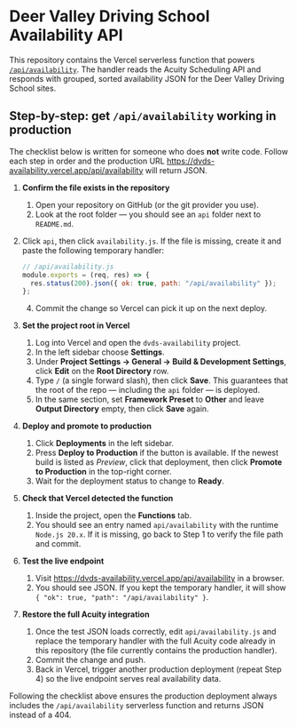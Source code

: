 # Deer Valley Driving School Availability API

This repository contains the Vercel serverless function that powers [`/api/availability`](./api/availability.js). The handler reads the Acuity Scheduling API and responds with grouped, sorted availability JSON for the Deer Valley Driving School sites.

## Step-by-step: get `/api/availability` working in production

The checklist below is written for someone who does **not** write code. Follow each step in order and the production URL <https://dvds-availability.vercel.app/api/availability> will return JSON.

1. **Confirm the file exists in the repository**
   1. Open your repository on GitHub (or the git provider you use).
   2. Look at the root folder — you should see an `api` folder next to `README.md`.
3. Click `api`, then click `availability.js`. If the file is missing, create it and paste the following temporary handler:
     ```js
     // /api/availability.js
     module.exports = (req, res) => {
       res.status(200).json({ ok: true, path: "/api/availability" });
     };
     ```
   4. Commit the change so Vercel can pick it up on the next deploy.

2. **Set the project root in Vercel**
   1. Log into Vercel and open the `dvds-availability` project.
   2. In the left sidebar choose **Settings**.
   3. Under **Project Settings → General → Build & Development Settings**, click **Edit** on the **Root Directory** row.
   4. Type `/` (a single forward slash), then click **Save**. This guarantees that the root of the repo — including the `api` folder — is deployed.
   5. In the same section, set **Framework Preset** to **Other** and leave **Output Directory** empty, then click **Save** again.

3. **Deploy and promote to production**
   1. Click **Deployments** in the left sidebar.
   2. Press **Deploy to Production** if the button is available. If the newest build is listed as *Preview*, click that deployment, then click **Promote to Production** in the top-right corner.
   3. Wait for the deployment status to change to **Ready**.

4. **Check that Vercel detected the function**
   1. Inside the project, open the **Functions** tab.
   2. You should see an entry named `api/availability` with the runtime `Node.js 20.x`. If it is missing, go back to Step 1 to verify the file path and commit.

5. **Test the live endpoint**
   1. Visit <https://dvds-availability.vercel.app/api/availability> in a browser.
   2. You should see JSON. If you kept the temporary handler, it will show `{ "ok": true, "path": "/api/availability" }`.

6. **Restore the full Acuity integration**
   1. Once the test JSON loads correctly, edit `api/availability.js` and replace the temporary handler with the full Acuity code already in this repository (the file currently contains the production handler).
   2. Commit the change and push.
   3. Back in Vercel, trigger another production deployment (repeat Step 4) so the live endpoint serves real availability data.

Following the checklist above ensures the production deployment always includes the `/api/availability` serverless function and returns JSON instead of a 404.
